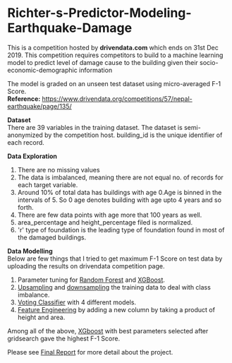 # Richter-s-Predictor-Modeling-Earthquake-Damage 
This is a competition hosted by **drivendata.com** which ends on 31st Dec 2019. 
This competition requires competitors to build to a machine learning model to predict level of damage cause to the building given their socio-economic-demographic information

The model is graded on an unseen test dataset using micro-averaged F-1 Score.   
**Reference:** https://www.drivendata.org/competitions/57/nepal-earthquake/page/135/

**Dataset**  
There are 39 variables in the training dataset. The dataset is semi-anonymized by the competition host. building_id is the unique identifier of each record.

**Data Exploration**  
1.  There are no missing values
2.  The data is imbalanced, meaning there are not equal no. of records for each target variable.
3.  Around 10% of total data has buildings with age 0.Age is binned in the intervals of 5. So 0 age denotes building with age upto 4 years and so forth.
4.  There are few data points with age more that 100 years as well. 
5.  area_percentage and height_percentage filed is normalized.
6.  'r' type of foundation is the leading type of foundation found in most of the damaged buildings.

**Data Modelling**  
Below are few things that I tried to get maximum F-1 Score on test data by uploading the results on drivendata competition page. 

1.  Parameter tuning for [Random Forest](https://github.com/Preeti24/Richter-s-Predictor-Modeling-Earthquake-Damage/blob/master/Random%20Forest%20Gridsearch.ipynb) and [XGBoost](https://github.com/Preeti24/Richter-s-Predictor-Modeling-Earthquake-Damage/blob/master/Machine%20Learning.ipynb). 
2.  [Upsampling](https://github.com/Preeti24/Richter-s-Predictor-Modeling-Earthquake-Damage/blob/master/Upsampled%20training%20data%20after%20train_test_split.ipynb)  and [downsampling](https://github.com/Preeti24/Richter-s-Predictor-Modeling-Earthquake-Damage/blob/master/Down%20sample%20training%20data%20after%20train_test_split.ipynb) the training data to deal with class imbalance.
3. [Voting Classifier](https://github.com/Preeti24/Richter-s-Predictor-Modeling-Earthquake-Damage/blob/master/Machine%20Learning-%20Voting%20Classifier.ipynb) with 4 different models.
4.  [Feature Engineering](https://github.com/Preeti24/Richter-s-Predictor-Modeling-Earthquake-Damage/blob/master/Machine%20Learning-Feature%20Engineering.ipynb) by adding a new column by taking a product of height and area. 

Among all of the above, [XGboost](https://github.com/Preeti24/Richter-s-Predictor-Modeling-Earthquake-Damage/blob/master/Machine%20Learning.ipynb) with best parameters selected after gridsearch gave the highest F-1 Score. 

Please see [Final Report](https://github.com/Preeti24/Richter-s-Predictor-Modeling-Earthquake-Damage/blob/master/Final%20Report.ipynb) for more detail about the project.
